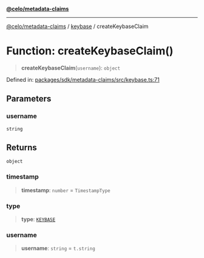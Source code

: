 [**@celo/metadata-claims**](../../README.md)

***

[@celo/metadata-claims](../../README.md) / [keybase](../README.md) / createKeybaseClaim

# Function: createKeybaseClaim()

> **createKeybaseClaim**(`username`): `object`

Defined in: [packages/sdk/metadata-claims/src/keybase.ts:71](https://github.com/celo-org/developer-tooling/blob/master/packages/sdk/metadata-claims/src/keybase.ts#L71)

## Parameters

### username

`string`

## Returns

`object`

### timestamp

> **timestamp**: `number` = `TimestampType`

### type

> **type**: [`KEYBASE`](../../types/enumerations/ClaimTypes.md#keybase)

### username

> **username**: `string` = `t.string`
